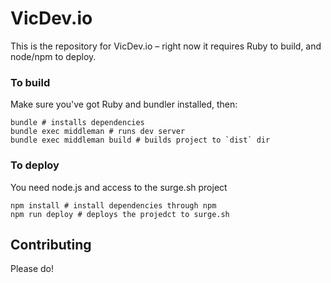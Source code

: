 # VicDev.io

This is the repository for VicDev.io – right now it requires Ruby to build, and 
node/npm to deploy.

### To build

Make sure you've got Ruby and bundler installed, then:

```shell
bundle # installs dependencies
bundle exec middleman # runs dev server
bundle exec middleman build # builds project to `dist` dir
```

### To deploy

You need node.js and access to the surge.sh project

```shell
npm install # install dependencies through npm
npm run deploy # deploys the projedct to surge.sh
```

## Contributing

Please do!
